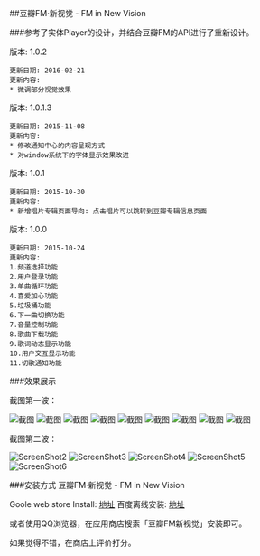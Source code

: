 ##豆瓣FM·新视觉 - FM in New Vision

###参考了实体Player的设计，并结合豆瓣FM的API进行了重新设计。


版本: 1.0.2
    
    更新日期: 2016-02-21
    更新内容:
    * 微调部分视觉效果
    
版本: 1.0.1.3
    
    更新日期: 2015-11-08
    更新内容:
    * 修改通知中心的内容呈现方式
    * 对window系统下的字体显示效果改进

版本: 1.0.1
    
    更新日期: 2015-10-30
    更新内容:
    * 新增唱片专辑页面导向: 点击唱片可以跳转到豆瓣专辑信息页面

版本: 1.0.0
    
    更新日期: 2015-10-24
    更新内容:
    1.频道选择功能
    2.用户登录功能
    3.单曲循环功能
    4.喜爱加心功能
    5.垃圾桶功能
    6.下一曲切换功能
    7.音量控制功能
    8.歌曲下载功能
    9.歌词动态显示功能
    10.用户交互显示功能
    11.切歌通知功能

###效果展示

截图第一波：


![截图](screenshot/01.png)
![截图](screenshot/02.png)
![截图](screenshot/03.png)
![截图](screenshot/04.png)
![截图](screenshot/05.png)
![截图](screenshot/06.png)
![截图](screenshot/07.png)
![截图](screenshot/09.png)
![截图](screenshot/10.png)

截图第二波：


![ScreenShot2](screenshot/002.png)
![ScreenShot3](screenshot/003.png)
![ScreenShot4](screenshot/004.png)
![ScreenShot5](screenshot/005.png)
![ScreenShot6](screenshot/006.png)
	
	
	
###安装方式
	豆瓣FM·新视觉 - FM in New Vision
	
Goole web store Install: [地址][1]
百度离线安装: [地址][2] 　

或者使用QQ浏览器，在应用商店搜索「豆瓣FM新视觉」安装即可。


如果觉得不错，在商店上评价打分。


[1]:https://chrome.google.com/webstore/detail/%E8%B1%86%E7%93%A3fm%C2%B7%E6%96%B0%E8%A7%86%E8%A7%89-fm-in-new-vision/iohkfdpdopboklgjdgcmjhlmmiainloc
[2]:http://pan.baidu.com/s/1gdXNAKF

